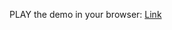 PLAY the demo in your browser: [Link](https://milanmolnar.github.io/Unity_Arcade_Racing_Game_WEB_Build/)
